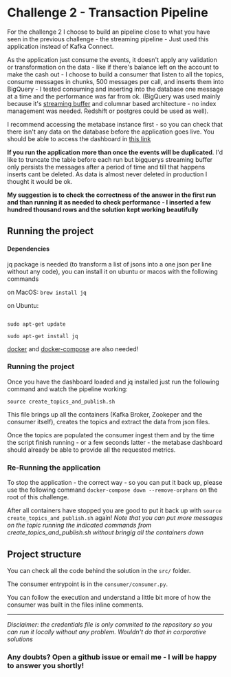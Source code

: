 # Challenge 2 - Transaction Pipeline

For the challenge 2 I choose to build an pipeline close to what you have seen in the previous challenge - the streaming pipeline - Just used this application instead of Kafka Connect.

As the application just consume the events, it doesn't apply any validation or transformation on the data - like if there's balance left on the account to make the cash out - I choose to build a consumer that listen to all the topics, consume messages in chunks, 500 messages per call, and inserts them into BigQuery - I tested consuming and inserting into the database one message at a time and the performance was far from ok. (BigQuery was used mainly because it's [streaming buffer](https://cloud.google.com/bigquery/streaming-data-into-bigquery) and columnar based architecture - no index management was needed. Redshift or postgres could be used as well).

I recommend accessing the metabase instance first - so you can check that there isn't any data on the database before the application goes live. You should be able to access the dashboard in [this link](http://34.72.214.45/public/dashboard/6fd49876-5781-425e-9d4d-38e47484445e)

**If you run the application more than once the events will be duplicated**. I'd like to truncate the table before each run but bigquerys streaming buffer only persists the messages after a period of time and till that happens inserts cant be deleted. As data is almost never deleted in production I thought it would be ok.

**My suggestion is to check the correctness of the answer in the first run and than running it as needed to check performance - I inserted a few hundred thousand rows and the solution kept working beautifully**

## Running the project

#### Dependencies

jq package is needed (to transform a list of jsons into a one json per line without any code), you can install it on ubuntu or macos with the following commands

on MacOS: `brew install jq`

on Ubuntu:

```

sudo apt-get update

sudo apt-get install jq

```
[docker](https://docs.docker.com/engine/install/) and [docker-compose](https://docs.docker.com/compose/install/) are also needed!

### Running the project

Once you have the dashboard loaded and jq installed just run the following command and watch the pipeline working:

    source create_topics_and_publish.sh

This file brings up all the containers (Kafka Broker, Zookeper and the consumer itself), creates the topics and extract the data from json files.

Once the topics are populated the consumer ingest them and by the time the script finish running - or a few seconds latter - the metabase dashboard should already be able to provide all the requested metrics.

### Re-Running the application
To stop the application - the correct way - so you can put it back up, please use the following command `docker-compose down --remove-orphans` on the root of this challenge.

After all containers have stopped you are good to put it back up with `source create_topics_and_publish.sh` again! *Note that you can put more messages on the topic running the indicated commands from create_topics_and_publish.sh without bringig all the containers down*


## Project structure

You can check all the code behind the solution in the `src/` folder.

The consumer entrypoint is in the `consumer/consumer.py`.

You can follow the execution and understand a little bit more of how the consumer was built in the files inline comments.

---
 
*Disclaimer: the credentials file is only commited to the repository so you can run it locally without any problem. Wouldn't do that in corporative solutions*

### Any doubts? Open a github issue or email me - I will be happy to answer you shortly!
